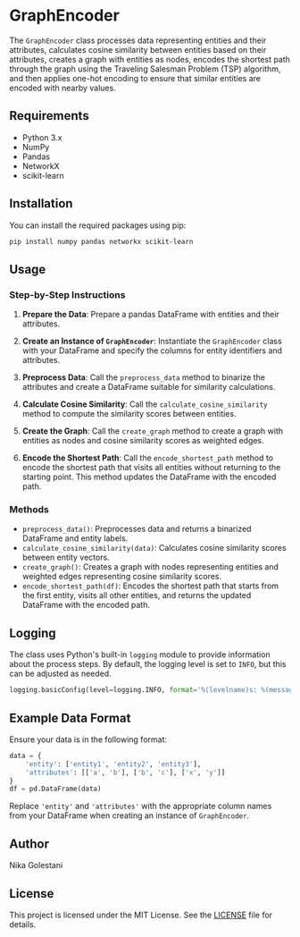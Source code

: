 
# GraphEncoder

The `GraphEncoder` class processes data representing entities and their attributes, calculates cosine similarity between entities based on their attributes, creates a graph with entities as nodes, encodes the shortest path through the graph using the Traveling Salesman Problem (TSP) algorithm, and then applies one-hot encoding to ensure that similar entities are encoded with nearby values.

## Requirements

- Python 3.x
- NumPy
- Pandas
- NetworkX
- scikit-learn

## Installation

You can install the required packages using pip:

```sh
pip install numpy pandas networkx scikit-learn
````

## Usage

### Step-by-Step Instructions

1. **Prepare the Data**:
   Prepare a pandas DataFrame with entities and their attributes.

2. **Create an Instance of `GraphEncoder`**:
   Instantiate the `GraphEncoder` class with your DataFrame and specify the columns for entity identifiers and attributes.

3. **Preprocess Data**:
   Call the `preprocess_data` method to binarize the attributes and create a DataFrame suitable for similarity calculations.

4. **Calculate Cosine Similarity**:
   Call the `calculate_cosine_similarity` method to compute the similarity scores between entities.

5. **Create the Graph**:
   Call the `create_graph` method to create a graph with entities as nodes and cosine similarity scores as weighted edges.

6. **Encode the Shortest Path**:
   Call the `encode_shortest_path` method to encode the shortest path that visits all entities without returning to the starting point. This method updates the DataFrame with the encoded path.

### Methods

- `preprocess_data()`: Preprocesses data and returns a binarized DataFrame and entity labels.
- `calculate_cosine_similarity(data)`: Calculates cosine similarity scores between entity vectors.
- `create_graph()`: Creates a graph with nodes representing entities and weighted edges representing cosine similarity scores.
- `encode_shortest_path(df)`: Encodes the shortest path that starts from the first entity, visits all other entities, and returns the updated DataFrame with the encoded path.

## Logging

The class uses Python's built-in `logging` module to provide information about the process steps. By default, the logging level is set to `INFO`, but this can be adjusted as needed.

```python
logging.basicConfig(level=logging.INFO, format='%(levelname)s: %(message)s')
```

## Example Data Format

Ensure your data is in the following format:

```python
data = {
    'entity': ['entity1', 'entity2', 'entity3'],
    'attributes': [['a', 'b'], ['b', 'c'], ['x', 'y']]
}
df = pd.DataFrame(data)
```

Replace `'entity'` and `'attributes'` with the appropriate column names from your DataFrame when creating an instance of `GraphEncoder`.

## Author

Nika Golestani

## License

This project is licensed under the MIT License. See the [LICENSE](LICENSE) file for details.

